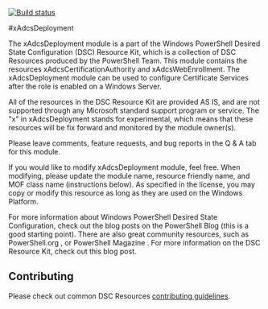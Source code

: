 [![Build status](https://ci.appveyor.com/api/projects/status/2uua9s0qgmfmqqrh/branch/master?svg=true)](https://ci.appveyor.com/project/PowerShell/xadcsdeployment/branch/master)

#xAdcsDeployment

The xAdcsDeployment module is a part of the Windows PowerShell Desired State Configuration (DSC) Resource Kit, which is a collection of DSC Resources produced by the PowerShell Team. 
This module contains the resources xAdcsCertificationAuthority and xAdcsWebEnrollment. 
The xAdcsDeployment module can be used to configure Certificate Services after the role is enabled on a Windows Server. 

All of the resources in the DSC Resource Kit are provided AS IS, and are not supported through any Microsoft standard support program or service. 
The "x" in xAdcsDeployment stands for experimental, which means that these resources will be fix forward and monitored by the module owner(s). 

Please leave comments, feature requests, and bug reports in the Q & A tab for this module.

If you would like to modify xAdcsDeployment module, feel free. When modifying, please update the module name, resource friendly name, and MOF class name (instructions below). 
As specified in the license, you may copy or modify this resource as long as they are used on the Windows Platform. 

For more information about Windows PowerShell Desired State Configuration, check out the blog posts on the PowerShell Blog (this is a good starting point). 
There are also great community resources, such as PowerShell.org , or PowerShell Magazine . For more information on the DSC Resource Kit, check out this blog post. 

## Contributing
Please check out common DSC Resources [contributing guidelines](https://github.com/PowerShell/DscResource.Kit/blob/master/CONTRIBUTING.md).
